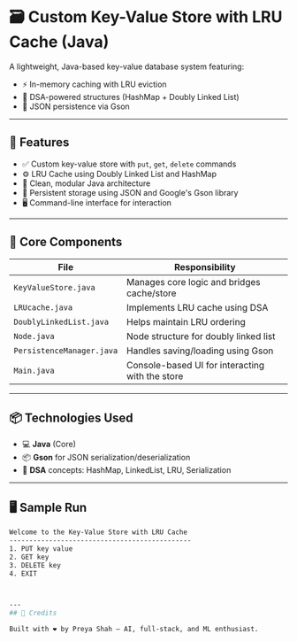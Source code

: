 # 🗃️ Custom Key-Value Store with LRU Cache (Java)

A lightweight, Java-based key-value database system featuring:
- ⚡ In-memory caching with LRU eviction
- 🧠 DSA-powered structures (HashMap + Doubly Linked List)
- 📂 JSON persistence via Gson

---

## 📌 Features

- ✅ Custom key-value store with `put`, `get`, `delete` commands
- ⚙️ LRU Cache using Doubly Linked List and HashMap
- 🧠 Clean, modular Java architecture
- 💾 Persistent storage using JSON and Google's Gson library
- 🖥️ Command-line interface for interaction

---

## 🧠 Core Components

| File                     | Responsibility                                     |
|--------------------------|---------------------------------------------------|
| `KeyValueStore.java`     | Manages core logic and bridges cache/store        |
| `LRUcache.java`          | Implements LRU cache using DSA                    |
| `DoublyLinkedList.java`  | Helps maintain LRU ordering                       |
| `Node.java`              | Node structure for doubly linked list             |
| `PersistenceManager.java`| Handles saving/loading using Gson                 |
| `Main.java`              | Console-based UI for interacting with the store   |

---

## 📦 Technologies Used

- 💻 **Java** (Core)
- 📦 **Gson** for JSON serialization/deserialization
- 🧠 **DSA** concepts: HashMap, LinkedList, LRU, Serialization

---

## 🖥️ Sample Run

```bash
Welcome to the Key-Value Store with LRU Cache
----------------------------------------------
1. PUT key value
2. GET key
3. DELETE key
4. EXIT



---
## 🙌 Credits

Built with ❤️ by Preya Shah — AI, full-stack, and ML enthusiast.
